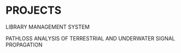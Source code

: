 # PROJECTS
LIBRARY MANAGEMENT SYSTEM

PATHLOSS ANALYSIS OF TERRESTRIAL AND UNDERWATER 
SIGNAL PROPAGATION
